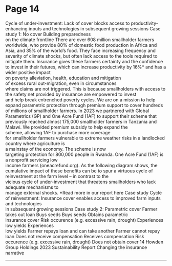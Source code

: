 # Page 14

Cycle of under-investment: Lack of cover blocks 
access to productivity-enhancing inputs and 
technologies in subsequent growing sessions
Case study 1: No cover
Building preparedness  
on the climate frontline 
There are over 608 million smallholder farmers 
worldwide, who provide 80% of domestic food 
production in Africa and Asia, and 35% of the world’s 
food. They face increasing frequency and severity of 
climate shocks,  but often lack access to the tools 
required to mitigate them. 
Insurance gives these farmers certainty and the 
confidence to invest in their futures, which can increase 
productivity by 16%* and has a wider positive impact  
on poverty alleviation, health, education and mitigation  
of excess rural out-migration, even in circumstances  
where claims are not triggered. 
This is because smallholders with access to the safety 
net provided by insurance are empowered to invest  
and help break entrenched poverty cycles. 
We are on a mission to help expand parametric 
protection through premium support to cover hundreds 
of millions of smallholder farmers. In 2023 we partnered 
with Global Parametrics (GP) and One Acre Fund (1AF) 
to support their scheme that previously reached almost 
175,000 smallholder farmers in Tanzania and Malawi. 
We provided premium subsidy to help expand the  
scheme, allowing 1AF to purchase more coverage  
for smallholder farmers vulnerable to extreme weather 
risks in a landlocked country where agriculture is  
a mainstay of the economy. The scheme is now  
targeting protection for 800,000 people in Rwanda. 
One Acre Fund (1AF) is a nonprofit servicing low  
income farmers (oneacrefund.org). 
As the following diagram shows, the cumulative impact 
of these benefits can be to spur a virtuous cycle of 
reinvestment at the farm level – in contrast to the  
vicious cycle of under-investment that threatens 
smallholders who lack adequate mechanisms to  
manage external shocks.
*Read more in our report here
Case study
Cycle of reinvestment: Insurance cover enables 
access to improved farm inputs and technologies  
in subsequent growing sessions
Case study 2: Parametric cover
Farmer takes out  loan
Buys seeds
Buys seeds
Obtains parametric  
insurance cover
Risk occurence
(e.g. excessive rain, drought)
Experiences  
low yields
Experiences  
low yields
Farmer repays loan and 
can take another
Farmer cannot 
repay loan
Does not receive 
compensation
Receives 
compensation
Risk occurence
(e.g. excessive rain, drought)
Does not 
obtain cover
14
 Howden Group Holdings 2023 Sustainability Report 
Changing the insurance narrative


---